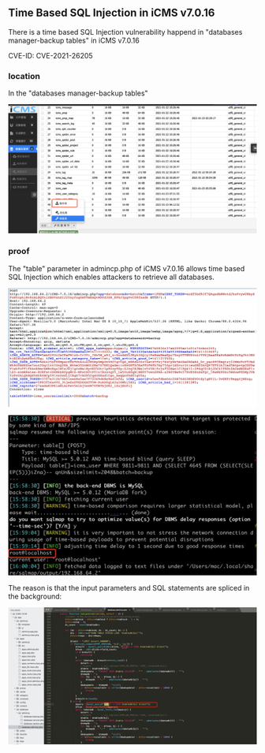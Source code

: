 ## Time Based SQL Injection in iCMS v7.0.16

There is a time based SQL Injection vulnerability happend in "databases manager-backup tables" in iCMS v7.0.16

CVE-ID: CVE-2021-26205

### location

In the "databases manager-backup tables"

![](pictures/cve3.png)
 
### proof

The "table" parameter in admincp.php of iCMS v7.0.16 allows  time based SQL Injection which enables attackers to retrieve all databases.

![](pictures/cve4.png)


![](pictures/cve6.png)

The reason is that the input parameters and SQL statements are spliced in the background:

![](pictures/cve19.png)


